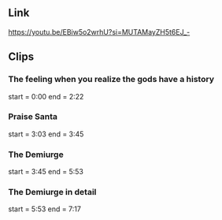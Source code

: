 ## Link
https://youtu.be/EBiw5o2wrhU?si=MUTAMayZH5t6EJ_-

## Clips

### The feeling when you realize the gods have a history
start = 0:00
end = 2:22

### Praise Santa
start = 3:03
end = 3:45

### The Demiurge
start = 3:45
end = 5:53

### The Demiurge in detail
start = 5:53
end = 7:17



